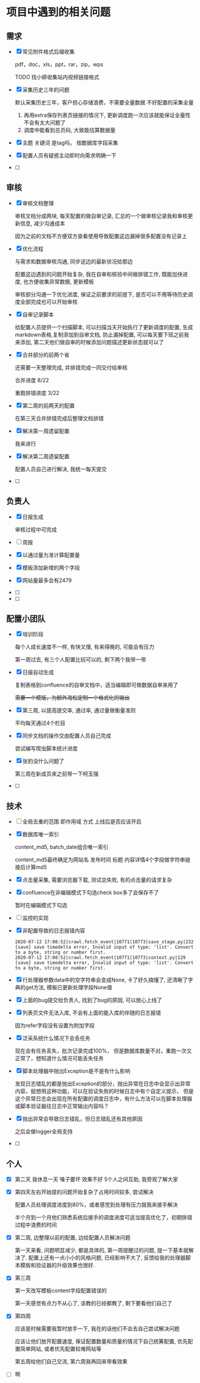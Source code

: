 # 项目中遇到的相关问题



## 需求

-   [x] 常见附件格式后缀收集 

    pdf，doc，xls，ppt，rar，zip，wps

    TODO 找小婷收集站内视频链接格式

-   [x] 采集历史三年的问题

    默认采集历史三年，客户担心存储浪费，不需要全量数据 不好配置的采集全量

    1.  再用extra保存列表页链接的情况下, 更新调度跑一次应该就能保证全量性不会有太大问题了
    2.  调度中能看到总页码, 大致能估算数据量

-   [x] 主题 关键词 是tag吗， 按数据库字段采集

-   [x] 配置人员有疑惑主动即时向需求明确一下

-   [ ] 

    

## 审核

-   [x] 审核文档整理

    审核文档分成两块, 每天配置的做自审记录, 汇总的一个做审核记录我和审核更新信息, 减少沟通成本

    因为之前的文档不方便双方查看使用导致配置这边漏掉很多配置没有记录上

-   [x] 优化流程

    与需求和数据审核沟通, 同步这边的最新状况给那边

    配置这边遇到的问题开始复杂, 我在自审和核验中间做排错工作, 既能加快进度, 也方便收集异常数据, 更新模板

    审核部分沟通一下优化进度, 保证之前要求的前提下, 是否可以不用等待历史调度全部完成也可以开始审核

-   [x] 自审记录脚本

    给配置人员提供一个扫描脚本, 可以扫描当天开始执行了更新调度的配置, 生成markdown表格,复制添加到自审文档, 防止漏掉配置, 可以每天要下班之前我来添加, 第二天他们做自审的时候添加问题描述更新状态就可以了
    
-   [x] 合并部分的前两个省

    还需要一天整理完成, 并排错完成一同交付给审核

    合并进度 8/22

    重跑排错进度 3/22

-   [x] 第二周的前两天的配置

    在第三天合并排错完成后整理文档排错
    
-   [x] 解决第一周遗留配置

    我来进行

-   [x] 解决第二周遗留配置

    配置人员自己进行解决, 我统一每天提交

-   [ ] 

    

## 负责人

-   [x] 日报生成

    审核过程中可完成

-   [ ] 周报

-   [x] 以通过量为准计算配置量

-   [x] 模板添加新增的两个字段

-   [x] 网站量最多会有2479

-   [ ] 

-   [ ] 

## 配置小团队

-   [x] 培训阶段

    每个人成长速度不一样, 有快又慢, 有来得晚的, 可能会有压力

    第一周过去, 有三个人配置比较可以的, 剩下两个我带一带

-   [x] 日报自动生成

    复制表格到confluence的自审文档中，适当编辑即可做数据自审来用了

    ~~需要一个模版，为额外海松定制一个格式化的输出~~

-   [x] 第三周, 以提高提交率, 通过率, 通过量做衡量准则

    平均每天通过4个栏目

-   [x] 同步文档的操作交由配置人员自己完成

    尝试编写爬虫脚本统计进度
    
-   [x] 张豹没什么问题了

    第三周在新成员来之前带一下柯玉强

-   [ ] 



## 技术

-   [ ] 全局去重的范围 即作用域 方式 上线后是否应该开启

-   [x] 数据库唯一索引

    content_md5, batch_date组合唯一索引

    content_md5最终确定为网站名 发布时间 标题 内容详情4个字段做字符串链接后计算md5

-   [x] 点击量采集, 需要浏览器下载, 测试总失败, 有的点击量的请求复杂

-   [x] confluence在非编辑模式下勾选check box多了会保存不了

    暂时在编辑模式下勾选

-   [ ] 监控的实现

-   [x] 非配置导致的日志报错内容

    ```
    2020-07-12 17:08:52|crawl.fetch_event|10771|10773|save_stage.py|232 [save] save timedelta error, Invalid input of type: 'list'. Convert to a byte, string or number first.
    2020-07-12 17:08:52|crawl.fetch_event|10771|10773|context.py|129 [save] save timedelta error, Invalid input of type: 'list'. Convert to a byte, string or number first.
    ```
    
-   [x] 行处理器参数data中的空字符串会变成None, 卡了好久搞懂了, 还清晰了字典的get方法, 模板已更新处理字段None值

-   [x] 上面的bug提交给负责人, 找到了bug的原因, 可以放心上线了

-   [x] 列表页文件无法入库, 不会有上面的能入库的伴随的日志报错

    因为refer字段没有设置为附加字段

-   [x] 泛采系统什么情况下会丢任务

    现在会有任务丢失，批次记录完成100%， 但是数据库数量不对，重跑一次又正常了，想知道什么情况可能丢失任务

-   [x] 脚本处理器中抛出Exception是不是有什么影响

    发现日志错乱的都是抛出Exception的部分，抛出异常在日志中会显示出异常内容，挺想用这种功能，可以在验证失败的时候日志中有个自定义提示， 但是这个异常日志会出现在所有配置的调度日志中，有什么方法可以在脚本处理器或脚本验证器往日志中正常输出内容吗？

-   [x] 抛出异常会导致日志错乱，但日志错乱还有其他原因

    之后会做logger全局支持

-   [ ] 


## 个人

-   [x] 第二天 我休息一天 嗓子要坏 效果不好
    5个人之间互助, 我旁观了解大家
    
-   [x] 第四天左右开始提的问题开始复杂了占用时间较多, 尝试解决

    配置人员处理调度进度到80%，或者感觉到处理有压力就我来接手解决

    半个月到一个月他们熟悉系统后接手的调度进度可适当提高优化了，初期排错过程中浪费的时间

-   [x] 第二周, 边整理以前的配置, 边给配置人员解决问题

    第一天来看, 问题明显减少, 都是具体的, 第一周提醒过的问题, 提一下基本就解决了. 配置上还有一点小小的风格问题, 已经影响不大了, 反馈给我的处理器脚本模板和验证器的升级效果也很好.

-   [x] 第三周

    第一天改写模板content字段配置错误的
    
    第一天感觉有点力不从心了, 该教的已经都教了, 剩下要看他们自己了
    
-   [x] 第四周

    应该是时候需要我暂时放手一下, 我在的话他们不会去自己尝试解决问题

    应该让他们放开配置速度, 保证配置数量和质量的情况下自己统筹配置, 优先配置简单网站, 或者优先配置较难网站等

    第五周给他们自己交流, 第六周我再回来带看效果

-   [ ] 啊


